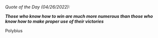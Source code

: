 *Quote of the Day (04/26/2022):*

_**Those who know how to win are much more numerous than those who know how to make proper use of their victories**_

Polybius